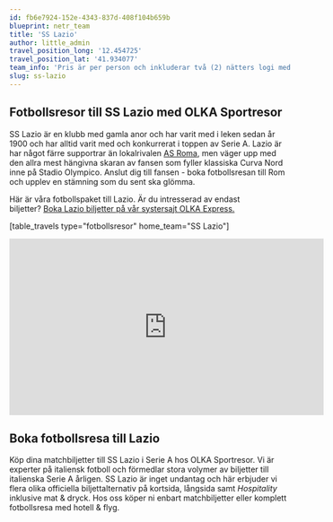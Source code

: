 ```yaml
---
id: fb6e7924-152e-4343-837d-408f104b659b
blueprint: netr_team
title: 'SS Lazio'
author: little_admin
travel_position_long: '12.454725'
travel_position_lat: '41.934077'
team_info: 'Pris är per person och inkluderar två (2) nätters logi med del i dubbelrum på 3*** hotell i Rom, frukost på hotellet samt matchbiljett på arenans kortsida. OBS! Priset som också inkluderar flyg är ett frånpris.'
slug: ss-lazio
---
```

<h2>Fotbollsresor till SS Lazio med OLKA Sportresor</h2>
<p>SS Lazio är en klubb med gamla anor och har varit med i leken sedan år 1900 och har alltid varit med och konkurrerat i toppen av Serie A. Lazio är har något färre supportrar än lokalrivalen <a href="https://olka.se/fotbollsresor/serie-a/rom/as-roma/">AS Roma</a>, men väger upp med den allra mest hängivna skaran av fansen som fyller klassiska Curva Nord inne på Stadio Olympico. Anslut dig till fansen - boka fotbollsresan till Rom och upplev en stämning som du sent ska glömma.</p>
<p>Här är våra fotbollspaket till Lazio. Är du intresserad av endast biljetter? <a href="https://www.olkaexpress.se/fotbollsbiljetter/serie-a-italien/rom/ss-lazio">Boka Lazio biljetter på vår systersajt OLKA Express.</a></p>
<p>[table_travels type="fotbollsresor" home_team="SS Lazio"]</p>
<p><iframe src="https://www.youtube.com/embed/tst7RKrr9K4" width="560" height="315" frameborder="0" allowfullscreen="allowfullscreen"></iframe></p>
<h2>Boka fotbollsresa till Lazio</h2>
<p>Köp dina matchbiljetter till SS Lazio i Serie A hos OLKA Sportresor. Vi är experter på italiensk fotboll och förmedlar stora volymer av biljetter till italienska Serie A årligen. SS Lazio är inget undantag och här erbjuder vi flera olika officiella biljettalternativ på kortsida, långsida samt <em>Hospitality</em> inklusive mat &amp; dryck. Hos oss köper ni enbart matchbiljetter eller komplett fotbollsresa med hotell &amp; flyg.</p>

